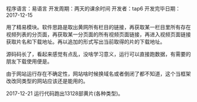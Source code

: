 程序语言：易语言 
开发周期：两天的课余时间 
开发者：tap6 
开发完毕日期：2017-12-15

用了精易模块。软件思路是取出黄网所有栏目的链接，再获取某一栏目里所有存在视频列表的分页面，再获取某一分页面的所有视频页面链接，再进入视频页面链接获取片名和下载地址。再以追加的形式写出当前取得的片的下载地址。

源码码长了，看起来感觉有点乱，没啥学习意义，运行可以直接跑数据，有需要的朋友下载使用便是。

由于网站运行存在不确定性，网站啥时候换域名或者倒闭了都不知道，这个当框架改改同类型的网站应该还是能用的。

2017-12-21 运行代码跑出13128部黄片(各种类型)。
